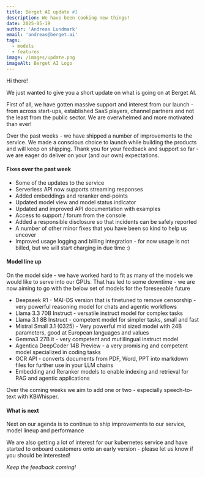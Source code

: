 ```yaml
---
title: Berget AI update #1
description: We have been cooking new things!
date: 2025-05-19
author: 'Andreas Lundmark'
email: 'andreas@berget.ai'
tags:
  - models
  - features
image: /images/update.png
imageAlt: Berget AI Logo
---
```


Hi there!

We just wanted to give you a short update on what is going on at Berget AI.

First of all, we have gotten massive support and interest from our launch - from across start-ups, established SaaS players, channel partners and not the least from the public sector. We are overwhelmed and more motivated than ever!

Over the past weeks - we have shipped a number of improvements to the service. We made a conscious choice to launch while building the products and will keep on shipping. Thank you for your feedback and support so far - we are eager do deliver on your (and our own) expectations. 

#### **Fixes over the past week**

- Some of the updates to the service 
- Serverless API now supports streaming responses
- Added embeddings and reranker end-points
- Updated model view and model status indicator
- Updated and improved API documentation with examples 
- Access to support / forum from the console
- Added a responsible disclosure so that incidents can be safely reported
- A number of other minor fixes that you have been so kind to help us uncover
- Improved usage logging and billing integration - for now usage is not billed, but we will start charging in due time :)

#### **Model line up**

On the model side - we have worked hard to fit as many of the models we would like to serve into our GPUs. That has led to some downtime - we are now aiming to go with the below set of models for the foreseeable future 

- Deepseek R1 - MAI-DS version that is finetuned to remove censorship - very powerful reasoning model for chats and agentic workflows
- Llama 3.3 70B Instruct - versatile instruct model for complex tasks
- Llama 3.1 8B Instruct - competent model for simpler tasks, small and fast
- Mistral Small 3.1 (0325) - Very powerful mid sized model with 24B parameters, good at European languages and values
- Gemma3 27B it - very competent and mutlilingual instruct model 
- Agentica DeepCoder 14B Preview - a very promising and competent model specialized in coding tasks
- OCR API - converts documents from PDF, Word, PPT into markdown files for further use in your LLM chains
- Embedding and Reranker models to enable indexing and retrieval for RAG and agentic applications

Over the coming weeks we aim to add one or two - especially speech-to-text with KBWhisper.

#### **What is next**

Next on our agenda is to continue to ship improvements to our service, model lineup and performance

We are also getting a lot of interest for our kubernetes service and have started to onboard customers onto an early version - please let us know if you should be interested!

_Keep the feedback coming!_